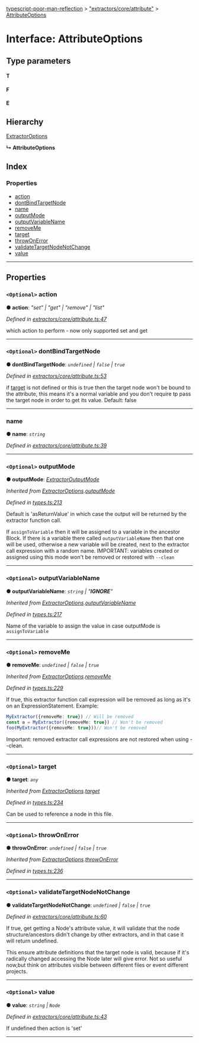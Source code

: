 [typescript-poor-man-reflection](../README.md) > ["extractors/core/attribute"](../modules/_extractors_core_attribute_.md) > [AttributeOptions](../interfaces/_extractors_core_attribute_.attributeoptions.md)

# Interface: AttributeOptions

## Type parameters
#### T 
#### F 
#### E 
## Hierarchy

 [ExtractorOptions](_types_.extractoroptions.md)

**↳ AttributeOptions**

## Index

### Properties

* [action](_extractors_core_attribute_.attributeoptions.md#action)
* [dontBindTargetNode](_extractors_core_attribute_.attributeoptions.md#dontbindtargetnode)
* [name](_extractors_core_attribute_.attributeoptions.md#name)
* [outputMode](_extractors_core_attribute_.attributeoptions.md#outputmode)
* [outputVariableName](_extractors_core_attribute_.attributeoptions.md#outputvariablename)
* [removeMe](_extractors_core_attribute_.attributeoptions.md#removeme)
* [target](_extractors_core_attribute_.attributeoptions.md#target)
* [throwOnError](_extractors_core_attribute_.attributeoptions.md#throwonerror)
* [validateTargetNodeNotChange](_extractors_core_attribute_.attributeoptions.md#validatetargetnodenotchange)
* [value](_extractors_core_attribute_.attributeoptions.md#value)

---

## Properties

<a id="action"></a>

### `<Optional>` action

**● action**: *"set" \| "get" \| "remove" \| "list"*

*Defined in [extractors/core/attribute.ts:47](https://github.com/cancerberosgx/typescript-poor-man-reflection/blob/ab533ef/src/extractors/core/attribute.ts#L47)*

which action to perform - now only supported set and get

___
<a id="dontbindtargetnode"></a>

### `<Optional>` dontBindTargetNode

**● dontBindTargetNode**: *`undefined` \| `false` \| `true`*

*Defined in [extractors/core/attribute.ts:53](https://github.com/cancerberosgx/typescript-poor-man-reflection/blob/ab533ef/src/extractors/core/attribute.ts#L53)*

if [target](_extractors_core_attribute_.attributeoptions.md#target) is not defined or this is true then the target node won't be bound to the attribute, this means it's a normal variable and you don't require tp pass the target node in order to get its value. Default: false

___
<a id="name"></a>

###  name

**● name**: *`string`*

*Defined in [extractors/core/attribute.ts:39](https://github.com/cancerberosgx/typescript-poor-man-reflection/blob/ab533ef/src/extractors/core/attribute.ts#L39)*

___
<a id="outputmode"></a>

### `<Optional>` outputMode

**● outputMode**: *[ExtractorOutputMode](../modules/_types_.md#extractoroutputmode)*

*Inherited from [ExtractorOptions](_types_.extractoroptions.md).[outputMode](_types_.extractoroptions.md#outputmode)*

*Defined in [types.ts:213](https://github.com/cancerberosgx/typescript-poor-man-reflection/blob/ab533ef/src/types.ts#L213)*

Default is 'asReturnValue' in which case the output will be returned by the extractor function call.

If `assignToVariable` then it will be assigned to a variable in the ancestor Block. If there is a variable there called `outputVariableName` then that one will be used, otherwise a new variable will be created, next to the extractor call expression with a random name. IMPORTANT: variables created or assigned using this mode won't be removed or restored with `--clean`

___
<a id="outputvariablename"></a>

### `<Optional>` outputVariableName

**● outputVariableName**: *`string` \| "__IGNORE__"*

*Inherited from [ExtractorOptions](_types_.extractoroptions.md).[outputVariableName](_types_.extractoroptions.md#outputvariablename)*

*Defined in [types.ts:217](https://github.com/cancerberosgx/typescript-poor-man-reflection/blob/ab533ef/src/types.ts#L217)*

Name of the variable to assign the value in case outputMode is `assignToVariable`

___
<a id="removeme"></a>

### `<Optional>` removeMe

**● removeMe**: *`undefined` \| `false` \| `true`*

*Inherited from [ExtractorOptions](_types_.extractoroptions.md).[removeMe](_types_.extractoroptions.md#removeme)*

*Defined in [types.ts:229](https://github.com/cancerberosgx/typescript-poor-man-reflection/blob/ab533ef/src/types.ts#L229)*

If true, this extractor function call expression will be removed as long as it's on an ExpressionStatement. Example:

```ts
MyExtractor({removeMe: true}) // Will be removed
const a = MyExtractor({removeMe: true}) // Won't be removed
foo(MyExtractor({removeMe: true}))// Won't be removed
```

Important: removed extractor call expressions are not restored when using --clean.

___
<a id="target"></a>

### `<Optional>` target

**● target**: *`any`*

*Inherited from [ExtractorOptions](_types_.extractoroptions.md).[target](_types_.extractoroptions.md#target)*

*Defined in [types.ts:234](https://github.com/cancerberosgx/typescript-poor-man-reflection/blob/ab533ef/src/types.ts#L234)*

Can be used to reference a node in this file.

___
<a id="throwonerror"></a>

### `<Optional>` throwOnError

**● throwOnError**: *`undefined` \| `false` \| `true`*

*Inherited from [ExtractorOptions](_types_.extractoroptions.md).[throwOnError](_types_.extractoroptions.md#throwonerror)*

*Defined in [types.ts:236](https://github.com/cancerberosgx/typescript-poor-man-reflection/blob/ab533ef/src/types.ts#L236)*

___
<a id="validatetargetnodenotchange"></a>

### `<Optional>` validateTargetNodeNotChange

**● validateTargetNodeNotChange**: *`undefined` \| `false` \| `true`*

*Defined in [extractors/core/attribute.ts:60](https://github.com/cancerberosgx/typescript-poor-man-reflection/blob/ab533ef/src/extractors/core/attribute.ts#L60)*

If true, get getting a Node's attribute value, it will validate that the node structure/ancestors didn't change by other extractors, and in that case it will return undefined.

This ensure attribute definitions that the target node is valid, because if it's radically changed accessing the Node later will give error. Not so useful now,but think on attributes visible between different files or event different projects.

___
<a id="value"></a>

### `<Optional>` value

**● value**: *`string` \| `Node`*

*Defined in [extractors/core/attribute.ts:43](https://github.com/cancerberosgx/typescript-poor-man-reflection/blob/ab533ef/src/extractors/core/attribute.ts#L43)*

If undefined then action is 'set'

___

